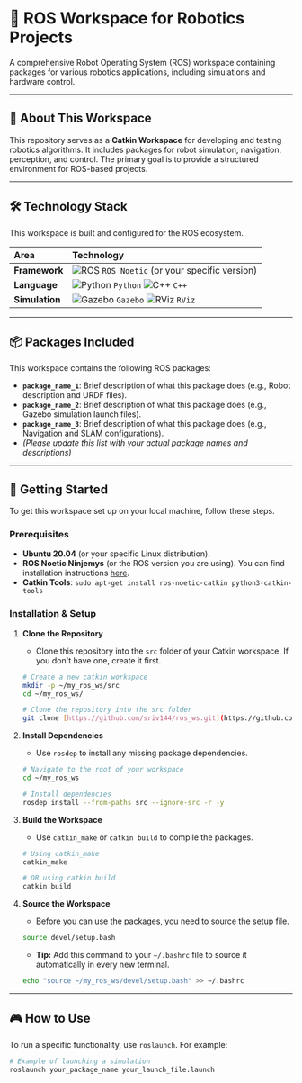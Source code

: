 # 🤖 ROS Workspace for Robotics Projects

<div align-center>
  <p>
    A comprehensive Robot Operating System (ROS) workspace containing packages for various robotics applications, including simulations and hardware control.
  </p>
</div>



---

## 📖 About This Workspace

This repository serves as a **Catkin Workspace** for developing and testing robotics algorithms. It includes packages for robot simulation, navigation, perception, and control. The primary goal is to provide a structured environment for ROS-based projects.

---

## 🛠️ Technology Stack

This workspace is built and configured for the ROS ecosystem.

| Area        | Technology                                                                                                                                                                                                                                                          |
| :---------- | :------------------------------------------------------------------------------------------------------------------------------------------------------------------------------------------------------------------------------------------------------------------ |
| **Framework** | ![ROS](https://img.shields.io/badge/ROS-22314E?style=flat&logo=ros&logoColor=white) `ROS Noetic` (or your specific version)                                                                                                                                           |
| **Language** | ![Python](https://img.shields.io/badge/Python-3776AB?style=flat&logo=python&logoColor=white) `Python` ![C++](https://img.shields.io/badge/C%2B%2B-00599C?style=flat&logo=cplusplus&logoColor=white) `C++`                                                               |
| **Simulation**| ![Gazebo](https://img.shields.io/badge/Gazebo-000000?style=flat&logo=linux&logoColor=white) `Gazebo` ![RViz](https://img.shields.io/badge/RViz-D33682?style=flat&logo=ros&logoColor=white) `RViz`                                                                         |

---

## 📦 Packages Included

This workspace contains the following ROS packages:

* **`package_name_1`**: Brief description of what this package does (e.g., Robot description and URDF files).
* **`package_name_2`**: Brief description of what this package does (e.g., Gazebo simulation launch files).
* **`package_name_3`**: Brief description of what this package does (e.g., Navigation and SLAM configurations).
* _(Please update this list with your actual package names and descriptions)_

---

## 🚀 Getting Started

To get this workspace set up on your local machine, follow these steps.

### Prerequisites

* **Ubuntu 20.04** (or your specific Linux distribution).
* **ROS Noetic Ninjemys** (or the ROS version you are using). You can find installation instructions [here](http://wiki.ros.org/noetic/Installation/Ubuntu).
* **Catkin Tools**: `sudo apt-get install ros-noetic-catkin python3-catkin-tools`

### Installation & Setup

1.  **Clone the Repository**
    * Clone this repository into the `src` folder of your Catkin workspace. If you don't have one, create it first.
    ```sh
    # Create a new catkin workspace
    mkdir -p ~/my_ros_ws/src
    cd ~/my_ros_ws/

    # Clone the repository into the src folder
    git clone [https://github.com/sriv144/ros_ws.git](https://github.com/sriv144/ros_ws.git) src/ros_ws
    ```

2.  **Install Dependencies**
    * Use `rosdep` to install any missing package dependencies.
    ```sh
    # Navigate to the root of your workspace
    cd ~/my_ros_ws

    # Install dependencies
    rosdep install --from-paths src --ignore-src -r -y
    ```

3.  **Build the Workspace**
    * Use `catkin_make` or `catkin build` to compile the packages.
    ```sh
    # Using catkin_make
    catkin_make

    # OR using catkin build
    catkin build
    ```

4.  **Source the Workspace**
    * Before you can use the packages, you need to source the setup file.
    ```sh
    source devel/setup.bash
    ```
    * **Tip:** Add this command to your `~/.bashrc` file to source it automatically in every new terminal.
    ```sh
    echo "source ~/my_ros_ws/devel/setup.bash" >> ~/.bashrc
    ```

---

## 🎮 How to Use

To run a specific functionality, use `roslaunch`. For example:

```sh
# Example of launching a simulation
roslaunch your_package_name your_launch_file.launch
